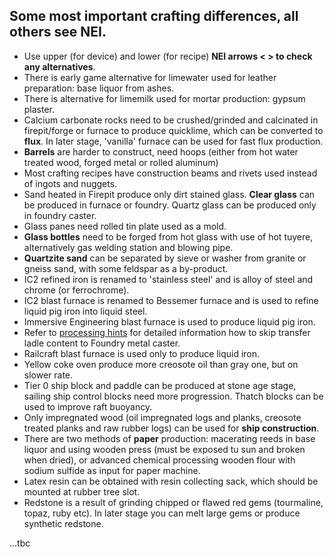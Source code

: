 ## Some most important crafting differences, all others see NEI.

* Use upper (for device) and lower (for recipe) **NEI arrows < > to check any alternatives**.
* There is early game alternative for limewater used for leather preparation: base liquor from ashes.
* There is alternative for limemilk used for mortar production: gypsum plaster.
* Calcium carbonate rocks need to be crushed/grinded and calcinated in firepit/forge or furnace to produce quicklime, which can be converted to **flux**. In later stage, 'vanilla' furnace can be used for fast flux production.
* **Barrels** are harder to construct, need hoops (either from hot water treated wood, forged metal or rolled aluminum)
* Most crafting recipes have construction beams and rivets used instead of ingots and nuggets.
* Sand heated in Firepit produce only dirt stained glass. **Clear glass** can be produced in furnace or foundry. Quartz glass can be produced only in foundry caster.
* Glass panes need rolled tin plate used as a mold. 
* **Glass bottles** need to be forged from hot glass with use of hot tuyere, alternatively gas welding station and blowing pipe.
* **Quartzite sand** can be separated by sieve or washer from granite or gneiss sand, with some feldspar as a by-product.
* IC2 refined iron is renamed to 'stainless steel' and is alloy of steel and chrome (or ferrochrome).
* IC2 blast furnace is renamed to Bessemer furnace and is used to refine liquid pig iron into liquid steel.
* Immersive Engineering blast furnace is used to produce liquid pig iron.
* Refer to [processing hints](https://github.com/McZapkie/TerraFirmaProgressivePack/wiki/Processing-paths-and-hints) for detailed information how to skip transfer ladle content to Foundry metal caster.
* Railcraft blast furnace is used only to produce liquid iron.
* Yellow coke oven produce more creosote oil than gray one, but on slower rate.
* Tier 0 ship block and paddle can be produced at stone age stage, sailing ship control blocks need more progression. Thatch blocks can be used to improve raft buoyancy.
* Only impregnated wood (oil impregnated logs and planks, creosote treated planks and raw rubber logs) can be used for **ship construction**.
* There are two methods of **paper** production: macerating reeds in base liquor and using wooden press (must be exposed tu sun and broken when dried), or advanced chemical processing wooden flour with sodium sulfide as input for paper machine.
* Latex resin can be obtained with resin collecting sack, which should be mounted at rubber tree slot.
* Redstone is a result of grinding chipped or flawed red gems (tourmaline, topaz, ruby etc). In later stage you can melt large gems or produce synthetic redstone.

...tbc
